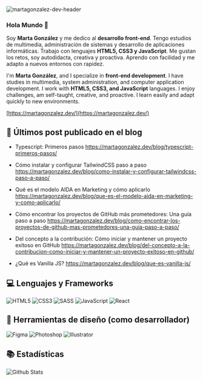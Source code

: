 
![martagonzalez-dev-header](https://github.com/user-attachments/assets/9beca0ac-9746-4125-a24d-eaf083a15f16)

### Hola Mundo :wave:

Soy **Marta González** y me dedico al **desarrollo front-end**. Tengo estudios de multimedia, administración de sistemas y desarrollo de aplicaciones informáticas. Trabajo con lenguajes **HTML5, CSS3 y JavaScript**. Me gustan los retos, soy autodidacta, creativa y proactiva. Aprendo con facilidad y me adapto a nuevos entornos con rapidez.

I'm **Marta González**, and I specialize in **front-end development**. I have studies in multimedia, system administration, and computer application development. I work with **HTML5, CSS3, and JavaScript** languages. I enjoy challenges, am self-taught, creative, and proactive. I learn easily and adapt quickly to new environments.

[https://martagonzalez.dev/](https://martagonzalez.dev/)

## 📝 Últimos post publicado en el blog

- Typescript: Primeros pasos
  https://martagonzalez.dev/blog/typescript-primeros-pasos/
  
- Cómo instalar y configurar TailwindCSS paso a paso
  https://martagonzalez.dev/blog/como-instalar-y-configurar-tailwindcss-paso-a-paso/
  
- Qué es el modelo AIDA en Marketing y cómo aplicarlo
  https://martagonzalez.dev/blog/que-es-el-modelo-aida-en-marketing-y-como-aplicarlo/

- Cómo encontrar los proyectos de GitHub más prometedores: Una guía paso a paso
  https://martagonzalez.dev/blog/como-encontrar-los-proyectos-de-github-mas-prometedores-una-guia-paso-a-paso/

- Del concepto a la contribución: Cómo iniciar y mantener un proyecto exitoso en GitHub
  https://martagonzalez.dev/blog/del-concepto-a-la-contribucion-como-iniciar-y-mantener-un-proyecto-exitoso-en-github/

- ¿Qué es Vanilla JS?
  https://martagonzalez.dev/blog/que-es-vanilla-js/

## 💻 Lenguajes y Frameworks

![HTML5](https://img.shields.io/badge/HTML5-E34F26?style=for-the-badge&logo=html5&logoColor=white)
![CSS3](https://img.shields.io/badge/CSS3-1572B6?style=for-the-badge&logo=css3&logoColor=white)
![SASS](https://img.shields.io/badge/Sass-CC6699?style=for-the-badge&logo=sass&logoColor=white)
![JavaScript](https://img.shields.io/badge/JavaScript-F7DF1E?style=for-the-badge&logo=JavaScript&logoColor=white)
![React](https://img.shields.io/badge/React-20232A?style=for-the-badge&logo=react&logoColor=61DAFB)

## 🎨 Herramientas de diseño (como desarrollador)
![Figma](https://img.shields.io/badge/Figma-F24E1E?style=for-the-badge&logo=figma&logoColor=white)
![Photoshop](https://img.shields.io/badge/Adobe%20Photoshop-31A8FF?logo=adobephotoshop&logoColor=fff&style=for-the-badge)
![Illustrator](https://img.shields.io/badge/Adobe%20Illustrator-FF9A00?logo=adobeillustrator&logoColor=fff&style=for-the-badge)

## 📚 Estadísticas
![Github Stats](https://github-readme-stats.vercel.app/api?username=martacg&count_private=true&show_icons=true&include_all_commits=true)

<!--
> [!NOTE]  
> [No olvides visitar mi portafolio](https://martagonzalez.dev/)
-->




